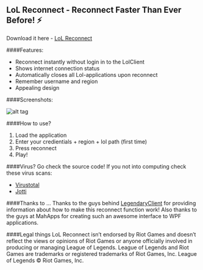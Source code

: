 ## LoL Reconnect - Reconnect Faster Than Ever Before! :zap:

Download it here - [LoL Reconnect](https://github.com/TheDangerBoy/LoL-Reconnect/raw/master/LoL_Reconnect/LoL_Reconnect/bin/Debug/LoL%20Reconnect.exe)

####Features:
 - Reconnect instantly without login in to the LolClient
 - Shows internet connection status
 - Automatically closes all Lol-applications upon reconnect
 - Remember username and region
 - Appealing design

####Screenshots:

![alt tag](http://i.imgur.com/kDeiPkQ.png)

####How to use?
1. Load the application
2. Enter your credientials + region + lol path (first time)
3. Press reconnect
4. Play!


####Virus?
Go check the source code! If you not into computing check these virus scans:
- [Virustotal](https://www.virustotal.com/da/file/e07c32e802a6652190af3fa8526f20a2b9fa1ca2376f94594b8c03fd7c6e9ca7/analysis/1455980579/)
- [Jotti](https://virusscan.jotti.org/en-US/filescanjob/94cgiqz70j)


####Thanks to ...
Thanks to the guys behind [LegendaryClient](https://github.com/SightstoneOfficial/LegendaryClient) for providing information about how to make this reconnect function work! Also thanks to the guys at MahApps for creating such an awesome interface to WPF applications.


####Legal things
LoL Reconnect isn’t endorsed by Riot Games and doesn’t reflect the views or opinions of Riot Games or anyone officially involved in producing or managing League of Legends. League of Legends and Riot Games are trademarks or registered trademarks of Riot Games, Inc. League of Legends © Riot Games, Inc.
